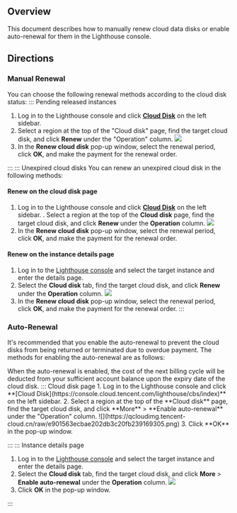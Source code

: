 ## Overview
This document describes how to manually renew cloud data disks or enable auto-renewal for them in the Lighthouse console.

## Directions

### Manual Renewal
You can choose the following renewal methods according to the cloud disk status:
<dx-tabs>
::: Pending released instances
1. Log in to the Lighthouse console and click **[Cloud Disk](https://console.cloud.tencent.com/lighthouse/cbs/index)** on the left sidebar.
2. Select a region at the top of the "Cloud disk" page, find the target cloud disk, and click **Renew** under the "Operation" column.
![](https://qcloudimg.tencent-cloud.cn/raw/09831318cf1665679d7f1dee0d650071.png)
3. In the **Renew cloud disk** pop-up window, select the renewal period, click **OK**, and make the payment for the renewal order.

:::
::: Unexpired cloud disks
You can renew an unexpired cloud disk in the following methods:
#### **Renew on the cloud disk page** 
1. Log in to the Lighthouse console and click **[Cloud Disk](https://console.cloud.tencent.com/lighthouse/cbs/index)** on the left sidebar.
. Select a region at the top of the **Cloud disk** page, find the target cloud disk, and click **Renew** under the **Operation** column.
![](https://qcloudimg.tencent-cloud.cn/raw/a9836ca505c8deae702255d0a601fe60.png)
3. In the **Renew cloud disk** pop-up window, select the renewal period, click **OK**, and make the payment for the renewal order.

#### Renew on the instance details page
1. Log in to the [Lighthouse console](https://console.cloud.tencent.com/lighthouse/instance/index) and select the target instance and enter the details page.
2. Select the **Cloud disk** tab, find the target cloud disk, and click **Renew** under the **Operation** column.
![](https://qcloudimg.tencent-cloud.cn/raw/7d402e2bd1ac6b865d6bf8a454659fb7.png)
3. In the **Renew cloud disk** pop-up window, select the renewal period, click **OK**, and make the payment for the renewal order.
:::
</dx-tabs>


### Auto-Renewal
It's recommended that you enable the auto-renewal to prevent the cloud disks from being returned or terminated due to overdue payment. The methods for enabling the auto-renewal are as follows:

<dx-alert infotype="explain" title="">
When the auto-renewal is enabled, the cost of the next billing cycle will be deducted from your sufficient account balance upon the expiry date of the cloud disk.
</dx-alert>

<dx-tabs>
::: Cloud disk page
1. Log in to the Lighthouse console and click **[Cloud Disk](https://console.cloud.tencent.com/lighthouse/cbs/index)** on the left sidebar.
2. Select a region at the top of the **Cloud disk** page, find the target cloud disk, and click **More** > **Enable auto-renewal** under the "Operation" column.
![](https://qcloudimg.tencent-cloud.cn/raw/e901563ecbae202db3c20fb239169305.png)
3. Click **OK** in the pop-up window.


:::
::: Instance details page
1. Log in to the [Lighthouse console](https://console.cloud.tencent.com/lighthouse/instance/index) and select the target instance and enter the details page.
2. Select the **Cloud disk** tab, find the target cloud disk, and click **More** > **Enable auto-renewal** under the **Operation** column. 
![](https://qcloudimg.tencent-cloud.cn/raw/550090f4a4168244ad7f2d1946dd76e3.png)
3. Click **OK** in the pop-up window.


:::
</dx-tabs>








